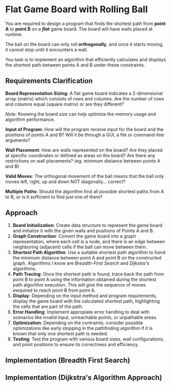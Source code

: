 # Flat Game Board with Rolling Ball

You are required to design a program that finds the shortest path from **point A** to **point B** on a _**flat**_ game board.
The board will have walls placed at runtime.

The ball on the board can only roll **orthogonally**, and once it starts moving, it cannot stop until it encounters a wall.

You task is to implement an algorithm that efficiently calculates and displays the shortest path between points A and B under these constraints.

## Requirements Clarification

**Board Representation Sizing**: A flat game board indicates a 2-dimensional array (matrix) which consists of rows and columns. Are the number of rows and columns equal (square matrix) or are they different?

_Note_: Knowing the board size can help optimize the memory usage and algorithm performance. 

**Input of Program**: How will the program receive input for the board and the positions of points A and B? Will it be through a GUI, a file or command-line arguments?

**Wall Placement**: How are walls represented on the board? Are they placed at specific coordinates or defined as areas on the board? Are there any restrictions on wall placements? (eg. minimum distance between points A and B)

**Valid Moves**: The orthogonal movement of the ball means that the ball only moves left, right, up and down NOT diagonally... correct?

**Multiple Paths**: Should the algorithm find all possible shortest paths from A to B, or is it sufficient to find just one of them?

## Approach

1. **Board Initialization**: Create data structure to represent the game board and initialize it with the given walls and positions of Points A and B.
2. **Graph Construction**: Convert the game board into a graph representation, where each cell is a node, and there is an edge between neighboring (adjacent) cells if the ball can move between them. 
3. **Shortest Path Algorithm**: Use a suitable shortest path algorithm to fuind the minimum distance between point A and point B on the constructed graph. Algorithms I know are _Breadth-First Search_ and *Dijkstra's* algorithms.
4. **Path Tracing**: Once the shortest path is found, trace back the path from point B to point A using the information obtained during the shortest path algorithm execution. This will give the sequence of moves ewquired to reach point B from point A.
5. **Display**: Depending on the input method and program requirements, display the game board with the calculated shortest path, highlighting the cells that are part of the path. 
6. **Error Handling**: Implement appropiate error handling to deal with scenarios like invalid input, unreachable points, or unpathable areas.
7. **Optimization**: Depending on the contraints, consider possible optimizations like early stopping in the pathfinding algorithm if it is known that only one shortest path is needed.
8. **Testing**: Test the program with various board sizes, wall configurations, and point positions to ensure its correctness and efficiency. 


## Implementation (Breadth First Search)



## Implementation (Dijkstra's Algorithm Approach)

